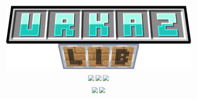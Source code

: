 <img src="https://github.com/Urkaz/UrkazLib/blob/main/external_resources/title.png" />
<p align="center">
    <img src="https://img.shields.io/badge/Minecraft-1.21.1-00AA00?style=flat-square">
    <img src="https://img.shields.io/badge/Fabric-0.16.5-yellow?style=flat-square">
    <img src="https://img.shields.io/badge/NeoForge-21.1.61-d7742f?style=flat-square">
    <!img src="https://img.shields.io/badge/Forge-49.0.30-de9e59?style=flat-square">
    <!img src="https://img.shields.io/badge/Quilt-0.25.0-9722ff?style=flat-square">
</p>
<p align="center">
    <a href="https://www.curseforge.com/minecraft/mc-mods/alphasin55"><img src="https://img.shields.io/curseforge/dt/362825?style=flat-square&logo=curseforge&label=CurseForge&color=f16436"></a>
    <a href="https://modrinth.com/mod/alphasin55"><img src="https://img.shields.io/modrinth/dt/1sxtqgoT?style=flat-square&logo=modrinth&label=Modrinth&color=5da426"></a>
<p>
</p>
